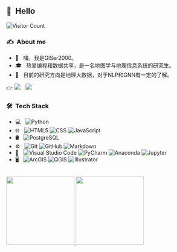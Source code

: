 <h2> 🙋 &nbsp;Hello</h2>

<img src="https://profile-counter.glitch.me/GISer2000/count.svg" alt="Visitor Count">

<h3> ✍ &nbsp;About me</h3>

- 🤔 &nbsp; 嗨，我是GISer2000。
- 🎓 &nbsp; 热爱编程和数据共享，是一名地图学与地理信息系统的研究生。
- 🌱 &nbsp; 目前的研究方向是地理大数据，对于NLP和GNN有一定的了解。

<div align="left">
    👉 <a href="https://blog.csdn.net/weixin_48857697"><img src="https://img.shields.io/badge/CSDN-论坛-c32136" /></a>&emsp;<a href="https://www.xiaohongshu.com/user/profile/611f08ce00000000010046a3"><img src="https://img.shields.io/badge/XHS-小红书-c32136" /></a>&emsp;
</div>

<h3> 🛠 &nbsp;Tech Stack</h3>

- 💻 &nbsp;
  ![Python](https://img.shields.io/badge/-Python-333333?style=flat&logo=python)
- 🌐 &nbsp;
  ![HTML5](https://img.shields.io/badge/-HTML5-333333?style=flat&logo=HTML5)
  ![CSS](https://img.shields.io/badge/-CSS-333333?style=flat&logo=CSS3&logoColor=1572B6)
  ![JavaScript](https://img.shields.io/badge/-JavaScript-333333?style=flat&logo=javascript)
- 🛢 &nbsp;
  ![PostgreSQL](https://img.shields.io/badge/-PostgreSQL-333333?style=flat&logo=postgresql)
- ⚙️ &nbsp;
  ![Git](https://img.shields.io/badge/-Git-333333?style=flat&logo=git)
  ![GitHub](https://img.shields.io/badge/-GitHub-333333?style=flat&logo=github)
  ![Markdown](https://img.shields.io/badge/-Markdown-333333?style=flat&logo=markdown)
- 🔧 &nbsp;
  ![Visual Studio Code](https://img.shields.io/badge/-Visual%20Studio%20Code-333333?style=flat&logo=Visual%20Studio%20Code&logoColor=007ACC)
  ![PyCharm](https://img.shields.io/badge/-PyCharm-333333?style=flat&logo=PyCharm&logoColor=99ff99)
  ![Anaconda](https://img.shields.io/badge/-Anaconda-333333?style=flat&logo=Anaconda)
  ![Jupyter](https://img.shields.io/badge/-Jupyter-333333?style=flat&logo=Jupyter)
- 🖥 &nbsp;
  ![ArcGIS](https://img.shields.io/badge/-ArcGIS-333333?style=flat&logo=ArcGIS)
  ![QGIS](https://img.shields.io/badge/-QGIS-333333?style=flat&logo=QGIS)
  ![Illustrator](https://img.shields.io/badge/-Illustrator-333333?style=flat&logo=adobe-illustrator)
 
<br/>

<a href="https://github.com/GISer2000">
  <img height="180em" src="https://github-readme-stats.vercel.app/api?username=GISer2000&hide_title=false&hide_border=false&show_icons=true&include_all_commits=true&line_height=24&text_color=333&icon_color=4CAF50&theme=graywhite" />
  <img height="180em" src="https://github-readme-stats.vercel.app/api/top-langs/?username=GISer2000&theme=graywhite&layout=compact" />
</a>
